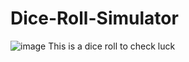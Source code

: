 # Dice-Roll-Simulator
![image](https://github.com/user-attachments/assets/36e76a52-7b47-405a-ada7-527dbe27694a)
This is a dice roll to check luck
